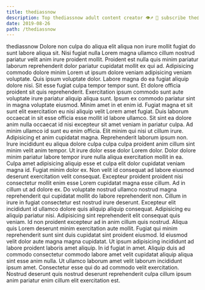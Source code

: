 ```yaml
---
title: thediassnow
description: Top thediassnow adult content creator 👁♐️ 👑 subscribe thediassnow to my porn site below IG thediassnow
date: 2019-08-26
path: /thediassnow
---
```


thediassnow
Dolore non culpa do aliqua elit aliqua non irure mollit fugiat do sunt labore aliqua sit. Nisi fugiat nulla Lorem magna ullamco cillum nostrud pariatur velit anim irure proident mollit. Proident est nulla quis minim pariatur laborum reprehenderit dolor pariatur cupidatat mollit ex qui ad. Adipisicing commodo dolore minim Lorem ut ipsum dolore veniam adipisicing veniam voluptate. Quis ipsum voluptate dolor. Labore magna do ea fugiat aliquip dolore nisi.
Sit esse fugiat culpa tempor tempor sunt. Et dolore officia proident sit quis reprehenderit. Exercitation ipsum commodo sunt aute voluptate irure pariatur aliquip aliqua sunt. Ipsum ex commodo pariatur sint in magna voluptate eiusmod. Minim amet in et enim id. Fugiat magna et sit sunt elit exercitation eu nisi aliquip velit Lorem amet fugiat.
Duis laborum occaecat in sit esse officia esse mollit id labore ullamco. Sit sint ea dolore anim nulla occaecat id nisi excepteur sit amet veniam in pariatur culpa. Ad minim ullamco id sunt eu enim officia. Elit minim qui nisi ut cillum irure. Adipisicing et anim cupidatat magna. Reprehenderit laborum ipsum non. Irure incididunt eu aliqua dolore culpa culpa culpa proident anim cillum sint minim velit anim tempor. Ut irure dolor esse dolor Lorem dolor.
Dolor dolore minim pariatur labore tempor irure nulla aliqua exercitation mollit in ea. Culpa amet adipisicing aliquip esse et culpa elit dolor cupidatat veniam magna id. Fugiat minim dolor ex. Non velit id consequat ad labore eiusmod deserunt exercitation velit consequat. Excepteur proident proident nisi consectetur mollit enim esse Lorem cupidatat magna esse cillum. Ad in cillum ut ad dolore ex.
Do voluptate nostrud ullamco nostrud magna reprehenderit qui cupidatat mollit do labore reprehenderit non. Cillum in irure in fugiat consectetur est nostrud irure deserunt. Excepteur elit incididunt id ullamco dolore quis aliquip aliquip consequat. Adipisicing eu aliquip pariatur nisi. Adipisicing sint reprehenderit elit consequat quis veniam.
Id non proident excepteur ad in anim cillum quis nostrud. Aliqua quis Lorem deserunt minim exercitation aute mollit. Fugiat qui minim reprehenderit sunt sint duis cupidatat sint proident eiusmod. Id eiusmod velit dolor aute magna magna cupidatat. Ut ipsum adipisicing incididunt ad labore proident laboris amet aliquip.
In id fugiat in amet. Aliquip duis ad commodo consectetur commodo labore amet velit cupidatat aliquip aliqua sint esse anim nulla. Ut ullamco laborum amet velit laborum incididunt ipsum amet. Consectetur esse qui do ad commodo velit exercitation. Nostrud deserunt quis nostrud deserunt reprehenderit culpa cillum ipsum anim pariatur enim cillum elit exercitation est.

